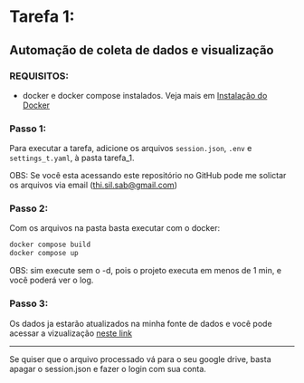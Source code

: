 # Tarefa 1: 
## Automação de coleta de dados e visualização

### REQUISITOS:
 - docker e docker compose instalados. Veja mais em [Instalação do Docker](https://docs.docker.com/engine/install/)

### Passo 1:
Para executar a tarefa, adicione os arquivos `session.json`, `.env` e `settings_t.yaml`, à pasta tarefa_1.

OBS: Se você esta acessando este repositório no GitHub pode me solictar os arquivos via email (thi.sil.sab@gmail.com)

### Passo 2:
Com os arquivos na pasta basta executar com o docker:
```bash
docker compose build
docker compose up
```
OBS: sim execute sem o -d, pois o projeto executa em menos de 1 min, e você poderá ver o log.

### Passo 3:

Os dados ja estarão atualizados na minha fonte de dados e você pode acessar a vizualização [neste link](https://lookerstudio.google.com/reporting/e40e6ae6-c06e-429c-aa12-73026d94db33)

---

Se quiser que o arquivo processado vá para o seu google drive, basta apagar o session.json e fazer o login com sua conta.